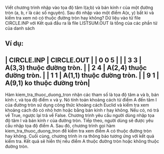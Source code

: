 Viết chương trình nhập vào tọa độ tâm I(a;b) và bán kính r của một đường tròn (a, b, r là các số nguyên). Sau đó nhập vào một điểm A(x, y) bất kì và kiểm tra xem nó có thuộc đường tròn hay không?
Dữ liệu vào từ file CIRCLE.INP với 
Kết quả đầu ra là file LISTSUM.OUT là tổng của các phần tử của danh sách

Ví dụ:
-------------------------------------------------
| CIRCLE.INP       | CIRCLE.OUT                |
| 0 0 5            |                           |
| 3 3              | A(3,3) thuộc đường tròn.  |
| 2 4              | A(2,4) thuộc đường tròn.  |
| 1 1              | A(1,1) thuộc đường tròn.  |
| 9 1              | A(9,1) ko thuộc đường tròn|
------------------------------------------------


Hàm kiem_tra_thuoc_duong_tron nhận các tham số là tọa độ tâm a và b, bán kính r, và tọa độ điểm x và y. Nó tính toán khoảng cách từ điểm A đến tâm I của đường tròn sử dụng công thức khoảng cách Euclid và kiểm tra xem khoảng cách đó có nhỏ hơn hoặc bằng bán kính r hay không. Nếu có, nó trả về True, ngược lại trả về False.
Chương trình yêu cầu người dùng nhập tọa độ tâm I và bán kính r của đường tròn.
Tiếp theo, người dùng sẽ được yêu cầu nhập tọa độ điểm A.
Sau đó, chương trình gọi hàm kiem_tra_thuoc_duong_tron để kiểm tra xem điểm A có thuộc đường tròn hay không.
Cuối cùng, chương trình in ra thông báo tương ứng với kết quả kiểm tra.
Kết quả sẽ hiển thị nếu điểm A thuộc đường tròn hoặc không thuộc đường tròn.